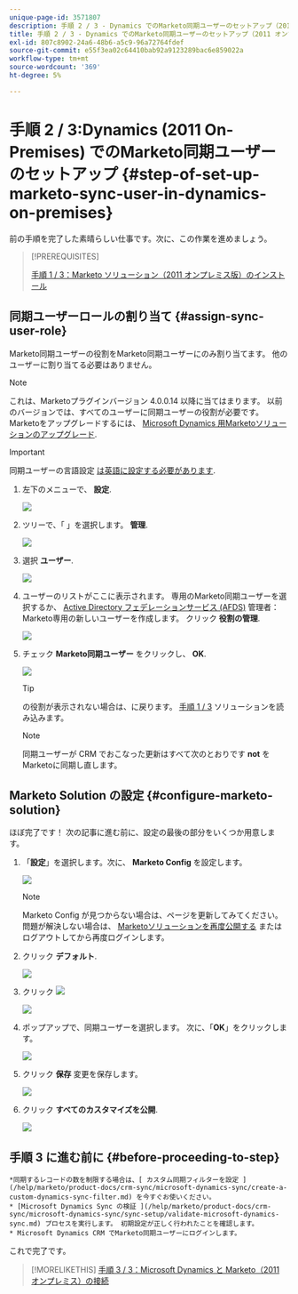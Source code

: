 ```yaml
---
unique-page-id: 3571807
description: 手順 2 / 3 - Dynamics でのMarketo同期ユーザーのセットアップ（2011 オンプレミス） - Marketoドキュメント — 製品ドキュメント
title: 手順 2 / 3 - Dynamics でのMarketo同期ユーザーのセットアップ（2011 オンプレミス）
exl-id: 807c8902-24a6-48b6-a5c9-96a72764fdef
source-git-commit: e55f3ea02c64410bab92a9123289bac6e859022a
workflow-type: tm+mt
source-wordcount: '369'
ht-degree: 5%

---
```


# 手順 2 / 3:Dynamics (2011 On-Premises) でのMarketo同期ユーザーのセットアップ {#step-of-set-up-marketo-sync-user-in-dynamics-on-premises}

前の手順を完了した素晴らしい仕事です。次に、この作業を進めましょう。

>[!PREREQUISITES]
>
>[手順 1 / 3：Marketo ソリューション（2011 オンプレミス版）のインストール](/help/marketo/product-docs/crm-sync/microsoft-dynamics-sync/sync-setup/connecting-to-legacy-versions/step-1-of-3-install-2011.md)

## 同期ユーザーロールの割り当て {#assign-sync-user-role}

Marketo同期ユーザーの役割をMarketo同期ユーザーにのみ割り当てます。 他のユーザーに割り当てる必要はありません。

>[!NOTE]
>
>これは、Marketoプラグインバージョン 4.0.0.14 以降に当てはまります。 以前のバージョンでは、すべてのユーザーに同期ユーザーの役割が必要です。 Marketoをアップグレードするには、 [Microsoft Dynamics 用Marketoソリューションのアップグレード](/help/marketo/product-docs/crm-sync/microsoft-dynamics-sync/sync-setup/update-the-marketo-solution-for-microsoft-dynamics.md).

>[!IMPORTANT]
>
>同期ユーザーの言語設定 [は英語に設定する必要があります](https://portal.dynamics365support.com/knowledgebase/article/KA-01201/en-us).

1. 左下のメニューで、 **設定**.

   ![](assets/image2015-4-2-14-3a2-3a40.png)

1. ツリーで、「 」を選択します。 **管理**.

   ![](assets/image2015-4-2-14-3a3-3a30.png)

1. 選択 **ユーザー**.

   ![](assets/image2015-4-2-14-3a4-3a37.png)

1. ユーザーのリストがここに表示されます。 専用のMarketo同期ユーザーを選択するか、 [Active Directory フェデレーションサービス (AFDS)](https://msdn.microsoft.com/en-us/library/bb897402.aspx) 管理者：Marketo専用の新しいユーザーを作成します。 クリック **役割の管理**.

   ![](assets/image2015-4-2-14-3a11-3a7.png)

1. チェック **Marketo同期ユーザー** をクリックし、 **OK**.

   ![](assets/image2015-4-2-14-3a15-3a0.png)

   >[!TIP]
   >
   >の役割が表示されない場合は、に戻ります。 [手順 1 / 3](/help/marketo/product-docs/crm-sync/microsoft-dynamics-sync/sync-setup/connecting-to-legacy-versions/step-1-of-3-install-2011.md) ソリューションを読み込みます。

   >[!NOTE]
   同期ユーザーが CRM でおこなった更新はすべて次のとおりです **not** をMarketoに同期し直します。

## Marketo Solution の設定 {#configure-marketo-solution}

ほぼ完了です！ 次の記事に進む前に、設定の最後の部分をいくつか用意します。

1. 「**設定**」を選択します。次に、 **Marketo Config** を設定します。

   ![](assets/image2015-4-2-14-3a20-3a51.png)

   >[!NOTE]
   Marketo Config が見つからない場合は、ページを更新してみてください。 問題が解決しない場合は、 [Marketoソリューションを再度公開する](/help/marketo/product-docs/crm-sync/microsoft-dynamics-sync/sync-setup/connecting-to-legacy-versions/step-1-of-3-install-2011.md) またはログアウトしてから再度ログインします。

1. クリック **デフォルト**.

   ![](assets/image2015-4-2-14-3a27-3a30.png)

1. クリック ![](assets/image2015-4-2-14-3a29-3a1.png)

   ![](assets/image2015-4-2-14-3a28-3a40.png)

1. ポップアップで、同期ユーザーを選択します。 次に、「**OK**」をクリックします。

   ![](assets/image2015-4-2-14-3a32-3a43.png)

1. クリック **保存** 変更を保存します。

   ![](assets/image2015-4-2-14-3a34-3a15.png)

1. クリック **すべてのカスタマイズを公開**.

   ![](assets/publish-all-customizations1.png)

## 手順 3 に進む前に {#before-proceeding-to-step}

    *同期するレコードの数を制限する場合は、[ カスタム同期フィルターを設定 ](/help/marketo/product-docs/crm-sync/microsoft-dynamics-sync/create-a-custom-dynamics-sync-filter.md) を今すぐお使いください。
    * [Microsoft Dynamics Sync の検証 ](/help/marketo/product-docs/crm-sync/microsoft-dynamics-sync/sync-setup/validate-microsoft-dynamics-sync.md) プロセスを実行します。 初期設定が正しく行われたことを確認します。
    * Microsoft Dynamics CRM でMarketo同期ユーザーにログインします。

これで完了です。

>[!MORELIKETHIS]
[手順 3 / 3：Microsoft Dynamics と Marketo（2011 オンプレミス）の接続](/help/marketo/product-docs/crm-sync/microsoft-dynamics-sync/sync-setup/connecting-to-legacy-versions/step-3-of-3-connect.md)
